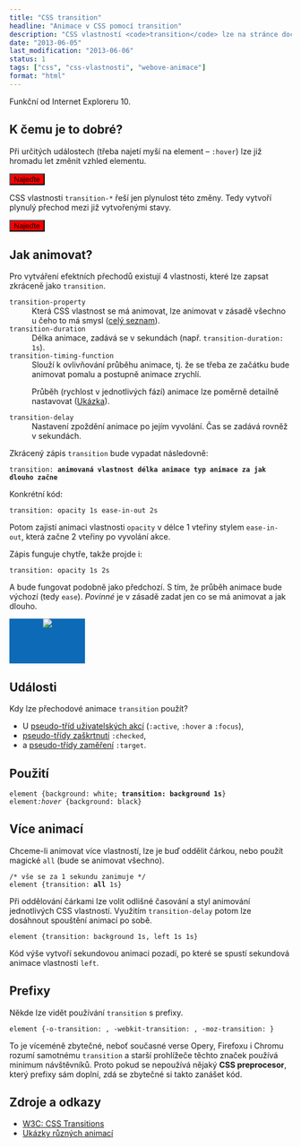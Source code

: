 ```yaml
---
title: "CSS transition"
headline: "Animace v CSS pomocí transition"
description: "CSS vlastností <code>transition</code> lze na stránce docílit přechodových animací bez JavaScriptu."
date: "2013-06-05"
last_modification: "2013-06-06"
status: 1
tags: ["css", "css-vlastnosti", "webove-animace"]
format: "html"
---
```


<p>Funkční od Internet Exploreru 10.

<h2>K čemu je to dobré?</h2>
<p>Při určitých událostech (třeba najetí myší na element – <code>:hover</code>) lze již hromadu let změnit vzhled elementu.</p> 

<div class=live>
  <style>
    button.prebarvit {background: red}
    button.prebarvit:hover {background: green}
  </style>
  <p><button class='prebarvit'>Najeďte</button></p>
</div>
  
<p>CSS vlastnosti <code>transition-*</code> řeší jen plynulost této změny. Tedy vytvoří plynulý přechod mezi již vytvořenými stavy.

<div class=live>
  <style>
    button.prebarvit-plynule {background: red; transition: background 0.5s}
    button.prebarvit-plynule:hover {background: green}
  </style>
  <p><button class='prebarvit-plynule'>Najeďte</button></p>
</div>

<h2 id=jak>Jak animovat?</h2>
<p>Pro vytváření efektních přechodů existují 4 vlastnosti, které lze zapsat zkráceně jako <code>transition</code>.
<dl>
<dt id="property"><code>transition-property</code>
<dd>Která CSS vlastnost se má animovat, lze animovat v zásadě všechno u čeho to má smysl (<a href='http://www.w3.org/TR/css3-transitions/#properties-from-css-'>celý seznam</a>).

<dt id="duration"><code>transition-duration</code>
<dd>Délka animace, zadává se v sekundách (např. <code>transition-duration: 1s</code>).

<dt id="timing-function"><code>transition-timing-function</code>
<dd>Slouží k ovlivňování průběhu animace, tj. že se třeba ze začátku bude animovat pomalu a postupně animace zrychlí.
<p>Průběh (rychlost v jednotlivých fází) animace lze poměrně detailně nastavovat (<a href='http://matthewlein.com/ceaser/'>Ukázka</a>). 

<dt id="delay"><code>transition-delay</code>
<dd>Nastavení zpoždění animace po jejím vyvolání. Čas se zadává rovněž v sekundách.
</dl>

<p>Zkrácený zápis <code>transition</code> bude vypadat následovně: <pre><code>transition: <b>animovaná vlastnost</b> <b>délka animace</b> <b>typ animace</b> <b>za jak dlouho začne</b></code></pre>
<p>Konkrétní kód:
<pre><code>transition: opacity 1s ease-in-out 2s</code></pre>
<p>Potom zajistí animaci vlastnosti <code>opacity</code> v délce 1 vteřiny stylem <code>ease-in-out</code>, která začne 2 vteřiny po vyvolání akce.
<p>Zápis funguje chytře, takže projde i:
<pre><code>transition: opacity 1s 2s</code></pre>
<p>A bude fungovat podobně jako předchozí. S tím, že průběh animace bude výchozí (tedy <code>ease</code>). <i>Povinné</i> je v zásadě zadat jen co se má animovat a jak dlouho.

<!-- Ukázka -->
<style>
.animace {background: #0D6AB7; display: block; width: 135px; height: 80px; color: #fff; text-decoration: none; text-align: center; position: relative; transition: all .5s}
.animace span {bottom: -20px; opacity: 0; position: absolute; left: 25px; transition: all 1s}
.animace span+span {bottom: 150px}
.animace:hover span {bottom: 25px; opacity: 1}
.animace:hover span+span {bottom: 5px}
.animace:hover {width: 200px; padding-left: 50px}
</style>
<p class=live><a href='/' class='animace'>
    <img src='http://jecas.cz/images/logo.png'/>
    <span>web o</span>
    <span>webdesignu</span>
</a>
<!-- / konec ukázky -->

<h2 id=udalosti>Události</h2>
<p>Kdy lze přechodové animace <code>transition</code> použít?
<ul>
<li>U <a href='/css-selektory#uzivatelske-akce'>pseudo-tříd uživatelských akcí</a> (<code>:active</code>, <code>:hover</code> a <code>:focus</code>),
<li><a href='/css-selektory#checked'>pseudo-třídy zaškrtnutí</a> <code>:checked</code>,
<li>a <a href='/css-selektory#zamereni'>pseudo-třídy zaměření</a> <code>:target</code>.
</ul>

<h2 id=pouzit>Použití</h2>
<pre><code>element {background: white; <b>transition: background 1s</b>}
element<i>:hover</i> {background: black}</code></pre>

<h2 id=vice-animaci>Více animací</h2>
<p>Chceme-li animovat více vlastností, lze je buď oddělit čárkou, nebo použít magické <code>all</code> (bude se animovat všechno).
<pre><code>/* vše se za 1 sekundu zanimuje */ 
element {transition: <b>all</b> 1s}</code></pre>
<p>Při oddělování čárkami lze volit odlišné časování a styl animování jednotlivých CSS vlastností. Využitím <code>transition-delay</code> potom lze dosáhnout spouštění animací po sobě.
<pre><code>element {transition: background 1s, left 1s 1s}</code></pre>
<p>Kód výše vytvoří sekundovou animaci pozadí, po které se spustí sekundová animace vlastnosti <code>left</code>.

<h2 id=prefixy>Prefixy</h2>
<p>Někde lze vidět používání <code>transition</code> s prefixy.
<pre><code>element {-o-transition: , -webkit-transition: , -moz-transition: }</code></pre>
<p>To je víceméně zbytečné, neboť současné verse Opery, Firefoxu i Chromu rozumí samotnému <code>transition</code> a starší prohlížeče těchto značek používá minimum návštěvníků. Proto pokud se nepoužívá nějaký <b>CSS preprocesor</b>, který prefixy sám doplní, zdá se zbytečné si takto zanášet kód.

<h2 id=zdroje>Zdroje a odkazy</h2>
<ul>
<li><a href='http://www.w3.org/TR/css3-transitions/'>W3C: CSS Transitions</a>
  <li><a href="http://h5bp.github.io/Effeckt.css/">Ukázky různých animací</a></li>
</ul>